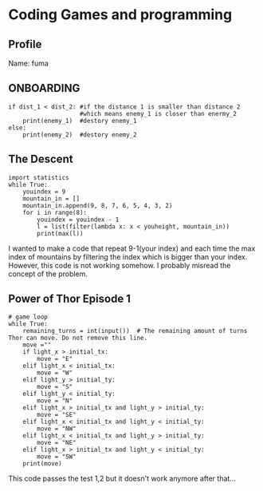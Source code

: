 # Coding Games and programming #
## Profile ##
Name: fuma

## ONBOARDING ##
```
if dist_1 < dist_2: #if the distance 1 is smaller than distance 2
                    #which means enemy_1 is closer than enermy_2
    print(enemy_1)  #destory enemy_1
else:               
    print(enemy_2)  #destory enemy_2
```

## The Descent ## 
```
import statistics
while True:
    youindex = 9
    mountain_in = []
    mountain_in.append(9, 8, 7, 6, 5, 4, 3, 2)
    for i in range(8):
        youindex = youindex - 1
        l = list(filter(lambda x: x < youheight, mountain_in))
        print(max(l))
 ```
 I wanted to make a code that repeat 9-1(your index) and each time the max index of mountains by filtering the index which is bigger than your index. However, this code is not working somehow. I probably misread the concept of the problem.

## Power of Thor Episode 1 ##
```
# game loop
while True:
    remaining_turns = int(input())  # The remaining amount of turns Thor can move. Do not remove this line.
    move =""
    if light_x > initial_tx:
        move = "E"
    elif light_x < initial_tx:
        move = "W"
    elif light_y > initial_ty:
        move = "S"
    elif light_y < initial_ty:
        move = "N"
    elif light_x > initial_tx and light_y > initial_ty:
        move = "SE"
    elif light_x < initial_tx and light_y < initial_ty:
        move = "NW"
    elif light_x < initial_tx and light_y > initial_ty:
        move = "NE"
    elif light_x > initial_tx and light_y < initial_ty:
        move = "SW"
    print(move)
```
This code passes the test 1,2 but it doesn't work anymore after that...

